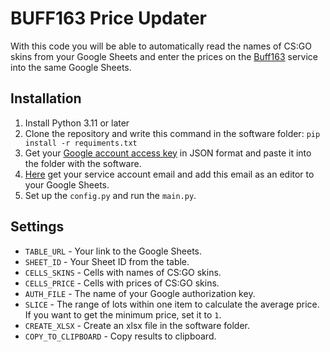 # BUFF163 Price Updater

With this code you will be able to automatically read the names of CS:GO skins from your Google Sheets and enter the prices on the [Buff163](https://buff.163.com) service into the same Google Sheets.

## Installation

1. Install Python 3.11 or later
2. Clone the repository and write this command in the software folder: `pip install -r requiments.txt`
3. Get your [Google account access key](https://console.cloud.google.com) in JSON format and paste it into the folder with the software.
4. [Here](https://console.cloud.google.com/apis/credentials) get your service account email and add this email as an editor to your Google Sheets.
5. Set up the `config.py` and run the `main.py`.

## Settings

- `TABLE_URL` - Your link to the Google Sheets.
- `SHEET_ID` - Your Sheet ID from the table.
- `CELLS_SKINS` - Cells with names of CS:GO skins.
- `CELLS_PRICE` - Cells with prices of CS:GO skins.
- `AUTH_FILE` - The name of your Google authorization key.
- `SLICE` - The range of lots within one item to calculate the average price. If you want to get the minimum price, set it to `1`.
- `CREATE_XLSX` - Create an xlsx file in the software folder.
- `COPY_TO_CLIPBOARD` - Copy results to clipboard.